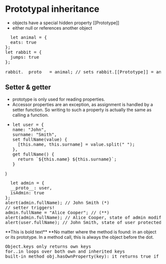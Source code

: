 # Prototypal inheritance
+ objects have a special hidden property [[Prototype]]<br/>
+ either null or references another object<br/>
<pre>
  let animal = {
  eats: true
};
let rabbit = {
  jumps: true
};

rabbit.__proto__ = animal; // sets rabbit.[[Prototype]] = animal
</pre>
## Setter & getter 
+ prototype is only used for reading properties.<br/>
+ Accessor properties are an exception, as assignment is handled by a setter function. So writing to such a property is actually the same as calling a function.
+ <pre>
  let user = {
  name: "John",
  surname: "Smith",
  set fullName(value) {
    [this.name, this.surname] = value.split(" ");
  },
  get fullName() {
    return `${this.name} ${this.surname}`;
  }
}

</pre>
<pre>
  let admin = {
  __proto__: user,
  isAdmin: true
};
alert(admin.fullName); // John Smith (*)
// setter triggers!
admin.fullName = "Alice Cooper"; // (**)
alert(admin.fullName); // Alice Cooper, state of admin modified
alert(user.fullName); // John Smith, state of user protected
</pre>
**This is bold text**
**No matter where the method is found: in an object or its prototype. In a method call, this is always the object before the dot.
<pre>
Object.keys only returns own keys
for..in loops over both own and inherited keys
built-in method obj.hasOwnProperty(key): it returns true if obj has its own (not inherited) property named key
</pre>
